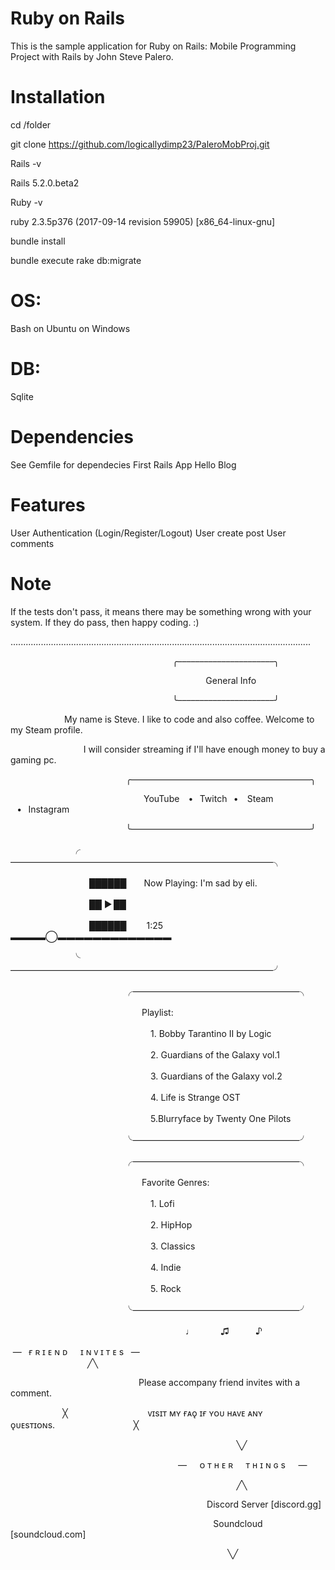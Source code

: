 # Ruby on Rails

This is the sample application for Ruby on Rails: Mobile Programming Project with Rails by John Steve Palero.

# Installation

cd /folder

git clone https://github.com/logicallydimp23/PaleroMobProj.git

Rails -v   

Rails 5.2.0.beta2

Ruby -v

ruby 2.3.5p376 (2017-09-14 revision 59905) [x86_64-linux-gnu]


bundle install

bundle execute rake db:migrate

# OS: 

Bash on Ubuntu on Windows

# DB:

Sqlite

# Dependencies

See Gemfile for dependecies
First Rails App 
Hello Blog

# Features

User Authentication (Login/Register/Logout)
User create post
User comments

# Note

If the tests don't pass, it means there may be something wrong with your system. If they do pass, then happy coding. :)

.......................................................................................................................

⠀⠀⠀⠀⠀⠀⠀⠀⠀⠀⠀⠀⠀⠀⠀⠀⠀⠀⠀⠀⠀⠀⠀⠀⠀  ╭––––––––––––––––––––––╮

⠀⠀⠀⠀⠀⠀⠀⠀⠀⠀⠀⠀⠀⠀⠀⠀⠀⠀⠀⠀⠀⠀⠀⠀⠀        General Info

⠀⠀⠀⠀⠀⠀⠀⠀⠀⠀⠀⠀⠀⠀⠀⠀⠀⠀⠀⠀⠀⠀⠀⠀⠀  ╰––––––––––––––––––––––╯ 

⠀⠀⠀⠀⠀⠀⠀⠀ My name is Steve. I like to code and also coffee. Welcome to my Steam profile.

⠀⠀⠀⠀⠀⠀⠀⠀⠀⠀⠀ I will consider streaming if I'll have enough money to buy a gaming pc.


⠀⠀⠀⠀⠀⠀⠀⠀⠀⠀⠀⠀⠀⠀⠀⠀⠀⠀╭–––––––––––––––––––––––––––––––––––––––––╮

⠀⠀⠀⠀⠀⠀⠀⠀⠀⠀⠀⠀⠀⠀⠀⠀⠀⠀⠀ ⠀ YouTube ⠀•⠀Twitch⠀•⠀ Steam ⠀•⠀Instagram

⠀⠀⠀⠀⠀⠀⠀⠀⠀⠀⠀⠀⠀⠀⠀⠀⠀⠀╰–––––––––––––––––––––––––––––––––––––––––╯


　　　　　　　╭——————————————————————————————╮

　　　　　　　　　██████　　Now Playing: I'm sad by eli.

　　　　　　　　　██   ►  ██

　　　　　　　　　██████
             　　1:25　▬▬▬▬◯▬▬▬▬▬▬▬▬▬▬▬▬▬

　　　　　　　╰——————————————————————————————╯

　　　　　　　　　　　　　╭———————————————————╮

　　　　　　　　　　　　　　　Playlist:

　　　　　　　　　　　　　　　　1. Bobby Tarantino II by Logic

　　　　　　　　　　　　　　　　2. Guardians of the Galaxy vol.1

　　　　　　　　　　　　　　　　3. Guardians of the Galaxy vol.2

　　　　　　　　　　　　　　　　4. Life is Strange OST

　　　　　　　　　　　　　　　　5.Blurryface by Twenty One Pilots

　　　　　　　　　　　　　╰———————————————————╯

　　　　　　　　　　　　　╭———————————————————╮

　　　　　　　　　　　　　　　Favorite Genres:

　　　　　　　　　　　　　　　　1. Lofi

　　　　　　　　　　　　　　　　2. HipHop

　　　　　　　　　　　　　　　　3. Classics

　　　　　　　　　　　　　　　　4. Indie

　　　　　　　　　　　　　　　　5. Rock

　　　　　　　　　　　　　╰———————————————————╯

　　　　　　　　　　　　　　　　　　　　♩　　　♫　　　♪
　



   —⠀ ғ ʀ ɪ ᴇ ɴ ᴅ⠀⠀ɪ ɴ ᴠ ɪ ᴛ ᴇ s ⠀—
⠀
⠀
⠀⠀⠀⠀⠀⠀⠀⠀⠀⠀⠀⠀⠀⠀⠀⠀⠀⠀⠀⠀⠀       ⠀⠀⠀⠀⠀⠀⠀⠀⠀⠀⠀⠀╱╲

⠀
⠀⠀⠀⠀⠀⠀⠀⠀⠀⠀⠀⠀⠀⠀⠀⠀⠀⠀     Please accompany friend invites with a comment.

⠀⠀⠀⠀⠀⠀⠀⠀ ╳⠀⠀⠀⠀⠀⠀⠀⠀⠀⠀⠀⠀    ᴠɪsɪᴛ ᴍʏ ғᴀǫ ɪғ ʏᴏᴜ ʜᴀᴠᴇ ᴀɴʏ ǫᴜᴇsᴛɪᴏɴs.⠀⠀⠀⠀⠀⠀⠀⠀⠀⠀⠀⠀  ╳

⠀
⠀⠀⠀⠀⠀⠀⠀⠀⠀⠀⠀⠀⠀⠀⠀⠀⠀⠀⠀⠀⠀⠀⠀⠀⠀⠀⠀⠀⠀⠀⠀⠀⠀       ╲╱

⠀
⠀⠀⠀⠀⠀⠀⠀⠀⠀⠀⠀⠀⠀⠀⠀⠀⠀⠀⠀⠀⠀⠀⠀⠀      —⠀⠀ᴏ ᴛ ʜ ᴇ ʀ⠀⠀ᴛ ʜ ɪ ɴ ɢ s⠀⠀—

⠀
⠀⠀⠀⠀⠀⠀⠀⠀⠀⠀⠀⠀⠀⠀⠀⠀⠀⠀⠀⠀⠀⠀⠀⠀⠀⠀⠀⠀⠀⠀⠀⠀⠀       ╱╲


⠀⠀⠀⠀⠀⠀⠀⠀⠀⠀⠀⠀⠀⠀⠀⠀⠀⠀⠀⠀⠀⠀⠀⠀⠀⠀⠀⠀  ⠀⠀ Discord Server [discord.gg] 

⠀⠀⠀⠀⠀⠀⠀⠀⠀⠀⠀⠀⠀⠀⠀⠀⠀⠀⠀⠀⠀⠀⠀⠀⠀⠀⠀⠀  ⠀⠀⠀ Soundcloud [soundcloud.com] 


⠀⠀⠀⠀⠀⠀⠀⠀⠀⠀⠀⠀⠀⠀⠀⠀⠀⠀⠀⠀⠀⠀⠀⠀⠀⠀⠀⠀⠀⠀⠀⠀⠀       ╲╱


